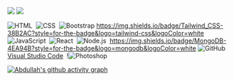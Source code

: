 <img src="https://github-readme-stats.vercel.app/api?username=developerabdullah-me&show_icons=true&theme=light&line_height=33"> <img src="https://github-readme-stats.vercel.app/api/top-langs/?username=developerabdullah-me&theme=light&hide_langs_below=1">

 ![HTML](https://img.shields.io/badge/-HTML-05122A?style=flat&logo=HTML5)&nbsp;
 ![CSS](https://img.shields.io/badge/-CSS-05122A?style=flat&logo=CSS3&logoColor=1572B6)&nbsp;
![Bootstrap](https://img.shields.io/badge/-Bootstrap-05122A?style=flat&logo=bootstrap&logoColor=563D7C) 
https://img.shields.io/badge/Tailwind_CSS-38B2AC?style=for-the-badge&logo=tailwind-css&logoColor=white
![JavaScript](https://img.shields.io/badge/-JavaScript-05122A?style=flat&logo=javascript)&nbsp;
![React](https://img.shields.io/badge/-React-05122A?style=flat&logo=react)&nbsp;
 ![Node.js](https://img.shields.io/badge/-Node.js-05122A?style=flat&logo=node.js)&nbsp; 
https://img.shields.io/badge/MongoDB-4EA94B?style=for-the-badge&logo=mongodb&logoColor=white
![GitHub](https://img.shields.io/badge/-GitHub-05122A?style=flat&logo=github)&nbsp; 
[Visual Studio Code](https://img.shields.io/badge/-Visual%20Studio%20Code-05122A?style=flat&logo=visual-studio-code&logoColor=007ACC)&nbsp; 
 !![Photoshop](https://img.shields.io/badge/-Photoshop-05122A?style=flat&logo=adobe-photoshop)&nbsp;


[![Abdullah's github activity graph](https://activity-graph.herokuapp.com/graph?username=developerabdullah-me&bg_color=ffffff&color=010203&line=0ebaec&point=1adbce&area=true&hide_border=true)](https://github.com/NoobMahbub/github-readme-activity-graph)
